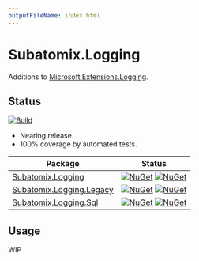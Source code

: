 ```yaml
---
outputFileName: index.html
---
```


# Subatomix.Logging

Additions to [Microsoft.Extensions.Logging](https://www.nuget.org/packages/Microsoft.Extensions.Logging).

<!--
TODO: More

- [**Subatomix.Logging.Legacy**](https://www.nuget.org/packages/Subatomix.Logging.Legacy)
  - `LoggingTraceListener` – A trace listener plugin for the legacy
    [`TraceSource`](https://docs.microsoft.com/en-us/dotnet/api/system.diagnostics.tracesource)
    API.  This listener forwards trace events to
    [`ILogger`](https://docs.microsoft.com/en-us/dotnet/api/microsoft.extensions.logging.ilogger)
    loggers.
-->

## Status

[![Build](https://github.com/sharpjs/Subatomix.Logging/workflows/Build/badge.svg)](https://github.com/sharpjs/Subatomix.Logging/actions)

- Nearing release.
- 100% coverage by automated tests.

Package | Status
--------|-------
[Subatomix.Logging](https://www.nuget.org/packages/Subatomix.Logging)               | [![NuGet](https://img.shields.io/nuget/v/Subatomix.Logging.svg)](https://www.nuget.org/packages/Subatomix.Logging) [![NuGet](https://img.shields.io/nuget/dt/Subatomix.Logging.svg)](https://www.nuget.org/packages/Subatomix.Logging)
[Subatomix.Logging.Legacy](https://www.nuget.org/packages/Subatomix.Logging.Legacy) | [![NuGet](https://img.shields.io/nuget/v/Subatomix.Logging.Legacy.svg)](https://www.nuget.org/packages/Subatomix.Logging.Legacy) [![NuGet](https://img.shields.io/nuget/dt/Subatomix.Logging.Legacy.svg)](https://www.nuget.org/packages/Subatomix.Logging.Legacy)
[Subatomix.Logging.Sql](https://www.nuget.org/packages/Subatomix.Logging.Sql)       | [![NuGet](https://img.shields.io/nuget/v/Subatomix.Logging.Sql.svg)](https://www.nuget.org/packages/Subatomix.Logging.Sql) [![NuGet](https://img.shields.io/nuget/dt/Subatomix.Logging.Sql.svg)](https://www.nuget.org/packages/Subatomix.Logging.Sql)

## Usage

WIP

<!--
  Copyright 2022 Jeffrey Sharp

  Permission to use, copy, modify, and distribute this software for any
  purpose with or without fee is hereby granted, provided that the above
  copyright notice and this permission notice appear in all copies.

  THE SOFTWARE IS PROVIDED "AS IS" AND THE AUTHOR DISCLAIMS ALL WARRANTIES
  WITH REGARD TO THIS SOFTWARE INCLUDING ALL IMPLIED WARRANTIES OF
  MERCHANTABILITY AND FITNESS. IN NO EVENT SHALL THE AUTHOR BE LIABLE FOR
  ANY SPECIAL, DIRECT, INDIRECT, OR CONSEQUENTIAL DAMAGES OR ANY DAMAGES
  WHATSOEVER RESULTING FROM LOSS OF USE, DATA OR PROFITS, WHETHER IN AN
  ACTION OF CONTRACT, NEGLIGENCE OR OTHER TORTIOUS ACTION, ARISING OUT OF
  OR IN CONNECTION WITH THE USE OR PERFORMANCE OF THIS SOFTWARE.
-->
